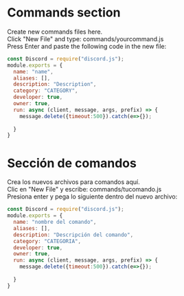# Commands section
Create new commands files here.\
Click "New File" and type: commands/yourcommand.js\
Press Enter and paste the following code in the new file:
```js
const Discord = require("discord.js");
module.exports = {
  name: "name",
  aliases: [],
  description: "Description",
  category: "CATEGORY",
  developer: true,
  owner: true,
  run: async (client, message, args, prefix) => {
    message.delete({timeout:500}).catch(e=>{});
    
  }
}
```

# Sección de comandos
Crea los nuevos archivos para comandos aquí.\
Clic en "New File" y escribe: commands/tucomando.js\
Presiona enter y pega lo siguiente dentro del nuevo archivo:
```js
const Discord = require("discord.js");
module.exports = {
  name: "nombre del comando",
  aliases: [],
  description: "Descripción del comando",
  category: "CATEGORIA",
  developer: true,
  owner: true,
  run: async (client, message, args, prefix) => {
    message.delete({timeout:500}).catch(e=>{});
    
  }
}
```
